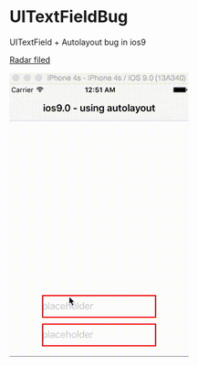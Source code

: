 # UITextFieldBug

UITextField + Autolayout bug in ios9

[Radar filed](http://openradar.appspot.com/23041580)


<img src = "https://raw.githubusercontent.com/foundry/UITextFieldBug/master/movies/ios9-autolayout.gif">
